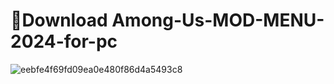 # 📁Download Among-Us-MOD-MENU-2024-for-pc


![eebfe4f69fd09ea0e480f86d4a5493c8](https://github.com/KhanhHuynh31/Among-Us-MOD-MENU-2024/assets/65646959/3c077ffb-0aea-4bc5-a141-195781fc3851)
